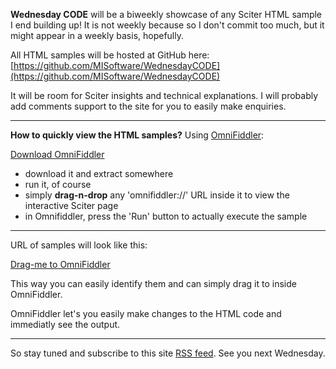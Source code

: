 ﻿**Wednesday CODE** will be a biweekly showcase of any Sciter HTML sample I end building up!
It is not weekly because so I don't commit too much, but it might appear in a weekly basis, hopefully.

All HTML samples will be hosted at GitHub here: [https://github.com/MISoftware/WednesdayCODE](https://github.com/MISoftware/WednesdayCODE)

It will be room for Sciter insights and technical explanations. I will probably add comments support to the site for you to easily make enquiries.

---

**How to quickly view the HTML samples?** Using [OmniFiddler](http://misoftware.rs/Home/Post/OmniFiddler):

<a href="http://misoftware.rs/cdn/Apps/OmniFiddler/OmniFiddler-BleedingEdge.zip" class="btn btn-success">Download OmniFiddler</a>
- download it and extract somewhere
- run it, of course
- simply **drag-n-drop** any 'omnifiddler://' URL inside it to view the interactive Sciter page
- in Omnifiddler, press the 'Run' button to actually execute the sample

---

URL of samples will look like this:

<a href="omnifiddler://url/https://rawcdn.githack.com/MISoftware/WednesdayCODE/master/TransitionsJoy/TransitionsJoy.html" class="fiddler-link">Drag-me to OmniFiddler</a>

This way you can easily identify them and can simply drag it to inside OmniFiddler.

OmniFiddler let's you easily make changes to the HTML code and immediatly see the output.

---

So stay tuned and subscribe to this site [RSS feed](http://misoftware.rs/Home/RSS2). See you next Wednesday.